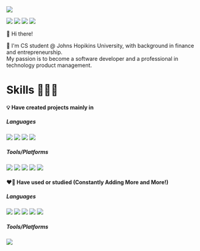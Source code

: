 <img src="https://capsule-render.vercel.app/api?type=slice&amp;color=auto&amp;height=200&amp;section=header&amp;text=Hello%20there!&amp;desc=I'm%20예원 %20Esther&amp;fontSize=50&amp;rotate=14&amp;fontAlignY=25&amp;fontAlign=75&amp;descAlignY=43&amp;descAlign=87&amp;&amp;animation=twinkling" style="max-width: 100%; "/>



 <a href="yshin31@jh.edu" target="_blank"><img src="https://img.shields.io/badge/yshin31@jhu.edu-0078D4?style=flat-square&logo=MicrosoftOutlook&logoColor=white"/></a>
 <a href="https://www.linkedin.com/in/ye1esther/" target="_blank"><img src="https://img.shields.io/badge/LinkedIn-0A66C2?style=flat-square&logo=LinkedIn&logoColor=white"/></a>
 <a href="https://www.instagram.com/ye1_esther/" target="_blank"><img src="https://img.shields.io/badge/ye1__esther-E4405F?style=flat-square&logo=Instagram&logoColor=white"/></a> <a href="https://blog.naver.com/yewon026" target="_blank"><img src="https://img.shields.io/badge/Blog-DD0B78?style=flat-square&amp;logo=GitHub%20Sponsors&amp;logoColor=white" style="max-width: 100%;"></a>

👋 Hi there!

:rocket: I'm CS student @ Johns Hopikins University, with background in finance and entrepreneurship.  
My passion is to become a software developer and a professional in technology product management. 


# Skills 👩🏻‍💻

####  :bulb: Have created projects mainly in
##### Languages
<img src="https://img.shields.io/badge/Java-007396?style=flat-square&amp;logo=Java&amp;logoColor=white" style="max-width: 100%;"> <img src="https://img.shields.io/badge/MySQL-4479A1?style=flat&amp;logo=MySQL&amp;logoColor=white" style="max-width: 100%;"> <img src="https://img.shields.io/badge/C-A8B9CC?style=flat-square&amp;logo=C&amp;logoColor=white" style="max-width: 100%;"> <img src="https://img.shields.io/badge/C++-00599C?style=flat-square&amp;logo=C%2B%2B&amp;logoColor=white" style="max-width: 100%;">
##### Tools/Platforms
<img src="https://img.shields.io/badge/GitHub-181717?style=flat-square&amp;logo=GitHub&amp;logoColor=white" style="max-width: 100%;"> <img src="https://img.shields.io/badge/Visual Studio Code-181717?style=flat-square&amp;logo=VisualStudioCode&amp;logoColor=white" style="max-width: 100%;"> 
<img src="https://img.shields.io/badge/IntelliJ IDEA-000000?style=flat-square&amp;logo=IntelliJIDEA&amp;logoColor=white" style="max-width: 100%;"> <img src="https://img.shields.io/badge/Miro-050038?style=flat-square&amp;logo=Miro&amp;logoColor=white" style="max-width: 100%;"> <img src="https://img.shields.io/badge/ClickUp-7B68EE?style=flat-square&amp;logo=ClickUp&amp;logoColor=white" style="max-width: 100%;">


#### :heart_on_fire: Have used or studied (Constantly Adding More and More!)
##### Languages
<img src="https://img.shields.io/badge/HTML-E34F26?style=flat-square&amp;logo=HTML5&amp;logoColor=white" style="max-width: 100%;"> <img src="https://img.shields.io/badge/PHP-777BB4?style=flat-square&amp;logo=PHP&amp;logoColor=white" style="max-width: 100%;"> <img src="https://img.shields.io/badge/Python-3776AB?style=flat-square&amp;logo=Python&amp;logoColor=white" style="max-width: 100%;"> <img src="https://img.shields.io/badge/JavaScript-F7DF1E?style=flat-square&amp;logo=JavaScript&amp;logoColor=white" style="max-width: 100%;"> <img src="https://img.shields.io/badge/R-276DC3?style=flat-square&amp;logo=R&amp;logoColor=white" style="max-width: 100%;">
##### Tools/Platforms
<img src="https://img.shields.io/badge/Docker-2496ED?style=flat-square&amp;logo=Docker&amp;logoColor=white" style="max-width: 100%;"> 

